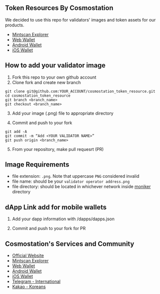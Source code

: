 ## Token Resources By Cosmostation

We decided to use this repo for validators' images and token assets for our products.

- [Mintscan Explorer](https://mintscan.io) 
- [Web Wallet](https://wallet.cosmostation.io)
- [Android Wallet](https://bit.ly/2BWex9D)
- [iOS Wallet](https://apple.co/2IAM3Xm)

## How to add your validator image

1. Fork this repo to your own github account
2. Clone fork and create new branch

```shell
git clone git@github.com:YOUR_ACCOUNT/cosmostation_token_resource.git
cd cosmostation_token_resource
git branch <branch_name>
git checkout <branch_name>
```

3. Add your image (.png) file to appropriate directory

4. Commit and push to your fork

```shell
git add -A
git commit -m “Add <YOUR VALIDATOR NAME>”
git push origin <branch_name>
```

5. From your repository, make pull requesrt (PR)

## Image Requirements

- file extension: `.png`. Note that uppercase `PNG` considered invalid
- file name: should be your `validator operator address.png` 
- file directory: should be located in whichever network inside [moniker](https://github.com/cosmostation/cosmostation_token_resource/tree/master/moniker) directory



## dApp Link add for mobile wallets

1. Add your dapp information with /dapps/dapps.json

2. Commit and push to your fork for PR



## Cosmostation's Services and Community

- [Official Website](https://www.cosmostation.io)
- [Mintscan Explorer](https://www.mintscan.io)
- [Web Wallet](https://wallet.cosmostation.io)
- [Android Wallet](https://bit.ly/2BWex9D)
- [iOS Wallet](https://apple.co/2IAM3Xm)
- [Telegram - International](https://t.me/cosmostation)
- [Kakao - Koreans](https://open.kakao.com/o/g6KKSe5)

